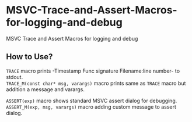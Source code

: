 # MSVC-Trace-and-Assert-Macros-for-logging-and-debug
MSVC Trace and Assert Macros for logging and debug

## How to Use?
`TRACE` macro prints -Timestamp Func signature Filename:line number- to stdout.  
`TRACE_M(const char* msg, varargs)` macro prints same as `TRACE` macro but addition a message and varargs.  
  
`ASSERT(exp)` macro shows standard MSVC assert dialog for debugging.  
`ASSERT_M(exp, msg, varargs)` macro adding custom message to assert dialog. 
